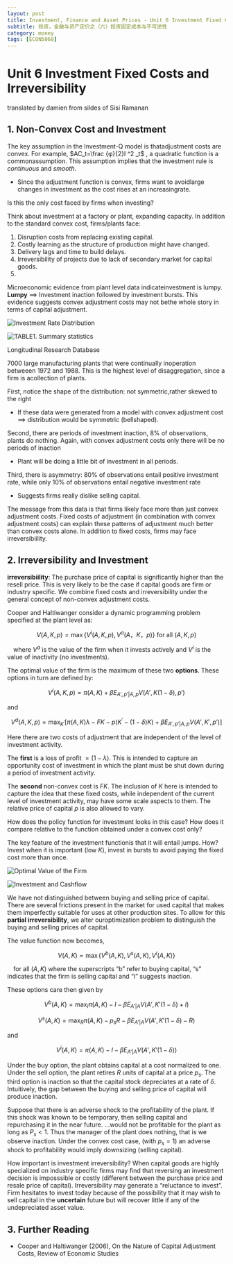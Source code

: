 ```yaml
---
layout: post
title: Investment, Finance and Asset Prices - Unit 6 Investment Fixed Costs and Irreversibility
subtitle: 投资，金融与资产定价之（六）投资固定成本与不可逆性
category: money
tags: [ECON5068]
---
```


# Unit 6 Investment Fixed Costs and Irreversibility

translated by damien from sildes of Sisi Ramanan

## 1. Non-Convex Cost and Investment

The key assumption in the Investment-Q model is thatadjustment costs are convex. 
For example, $AC_t=\frac {φ}{2}I ^2 _t$ , a quadratic function is a commonassumption.
This assumption implies that the investment rule is *continuous* and *smooth*.
- Since the adjustment function is convex, firms want to avoidlarge changes in investment as the cost rises at an increasingrate.

Is this the only cost faced by firms when investing?

Think about investment at a factory or plant, expanding capacity. In addition to the standard convex cost, firms/plants face:
1. Disruption costs from replacing existing capital.
2. Costly learning as the structure of production might have changed.
3. Delivery lags and time to build delays.
4. Irreversibility of projects due to lack of secondary market for capital goods.  
5. 
Microeconomic evidence from plant level data indicateinvestment is lumpy. 
**Lumpy** $\implies$ Investment inaction followed by investment bursts.
This evidence suggests convex adjustment costs may not bethe whole story in terms of capital adjustment.

![]({{site.url}}/assets/images/2020/business/InvestmentRateDistribution.png "Investment Rate Distribution")

![]({{site.url}}/assets/images/2020/business/sumStat.png "TABLE1. Summary statistics")

Longitudinal Research Database

7000 large manufacturing plants that were continually inoperation betweeen 1972 and 1988.
This is the highest level of disaggregation, since a firm is acollection of plants.

First, notice the shape of the distribution: not symmetric,rather skewed to the right
- If these data were generated from a model with convex adjustment cost $\implies$ distribution would be symmetric (bellshaped).

Second, there are periods of investment inaction, 8% of observations, plants do nothing.
Again, with convex adjustment costs only there will be no periods of inaction
- Plant will be doing a little bit of investment in all periods.

Third, there is asymmetry: 80% of observations entail positive investment rate, while only 10% of observations entail negative investment rate
- Suggests firms really dislike selling capital.

The message from this data is that firms likely face more than just convex adjustment costs.
Fixed costs of adjustment (in combination with convex adjustment costs) can explain these patterns of adjustment much better than convex costs alone.
In addition to fixed costs, firms may face irreversibiility.

## 2. Irreversibility and Investment

**irreversibiility**: The purchase price of capital is significantly higher than the resell price.
This is very likely to be the case if capital goods are firm or industry specific.
We combine fixed costs and irreversibility under the general concept of non-convex adjustment costs.

Cooper and Haltiwanger consider a dynamic programming problem specified at the plant level as:

$$
V(A,K,p) = \max \{ V ^i (A,K,p), V ^a(A，K，p) \} \text{ for all } (A,K,p)
$$

&emsp;where $V ^a$ is the value of the firm when it invests actively and $V ^i$ is the value of inactivity (no investments).

The optimal value of the firm is the maximum of these two **options**. These options in turn are defined by:

$$
V ^i(A,K,p) = \pi (A,K) + \beta E _{A', p'|A,p} V(A',K(1-\delta),p')
$$

and

$$
V ^a(A,K,p) = \max _{K ^{'}} [\pi (A,K)λ − FK − p(K ^′−(1−\delta)K) + \beta E_{A', p'|A,p} V(A′,K′,p′)]
$$

Here there are two costs of adjustment that are independent of the level of investment activity.

The **first** is a loss of profit $= (1−\lambda)$.
This is intended to capture an opportunity cost of investment in which the plant must be shut down during a period of investment activity.

The **second** non-convex cost is $FK$.
The inclusion of $K$ here is intended to capture the idea that these fixed costs, while independent of the current level of investment activity, may have some scale aspects to them.
The relative price of capital $p$ is also allowed to vary.

How does the policy function for investment looks in this case? How does it compare relative to the function obtained under a convex cost only?

The key feature of the investment functionis that it will entail jumps. 
How?
Invest when it is important (low $K$), invest in bursts to avoid paying the fixed cost more than once.

![]({{site.url}}/assets/images/2020/business/optimalFirmValue.png "Optimal Value of the Firm")

![]({{site.url}}/assets/images/2020/business/InvestmentCashflow.png "Investment and Cashflow")

We have not distinguished between buying and selling price of capital.
There are several frictions present in the market for used capital that makes them imperfectly suitable for uses at other production sites.
To allow for this **partial irreversibility**, we alter ouroptimization problem to distinguish the buying and selling prices of capital.

The value function now becomes,

$$
V(A,K) = \max \{V ^b (A,K), V ^s (A,K), V ^i (A,K) \}
$$

&emsp;for all $(A,K)$ where the superscripts “b” refer to buying capital, “s” indicates that the firm is selling capital and “i” suggests inaction.

These options care then given by

$$
V ^b (A,K) = \max _{I} \pi (A,K) − I - \beta E_{A'|A} V(A′,K′(1-\delta)+I)
$$

$$
V ^s (A,K) = \max _{R} \pi (A,K) − p _s R - \beta E_{A'|A} V(A′,K′(1-\delta)-R)
$$

and

$$
V ^i (A,K) = \pi (A,K) − I - \beta E_{A'|A} V(A′,K′(1-\delta))
$$

Under the buy option, the plant obtains capital at a cost normalized to one.
Under the sell option, the plant retires $R$ units of capital at a price $p_s$.
The third option is inaction so that the capital stock depreciates at a rate of $δ$.
Intuitively, the gap between the buying and selling price of capital will produce inaction.

Suppose that there is an adverse shock to the profitability of the plant.
If this shock was known to be temporary, then selling capital and repurchasing it in the near future.
...would not be profitable for the plant as long as $P_s<1$.
Thus the manager of the plant does nothing, that is we observe inaction.
Under the convex cost case, (with $p_s= 1$) an adverse shock to profitability would imply downsizing (selling capital).

How important is investment irreversibility?
When capital goods are highly specialized on industry specific firms may find that reversing an investment decision is imposssible or costly (different between the purchase price and resale price of capital).
Irreversibility may generate a “reluctance to invest”.
Firm hesitates to invest today because of the possibility that it may wish to sell capital in the **uncertain** future but will recover little if any of the undepreciated asset value.


## 3. Further Reading

- Cooper and Haltiwanger (2006), On the Nature of Capital Adjustment Costs, Review of Economic Studies

<script type="text/javascript" id="MathJax-script" async
  src="https://cdn.jsdelivr.net/npm/mathjax@3/es5/tex-svg.js">
</script>